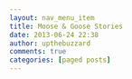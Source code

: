 ```yaml
---
layout: nav_menu_item
title: Moose & Goose Stories
date: 2013-06-24 22:38
author: upthebuzzard
comments: true
categories: [paged posts]
---
```


